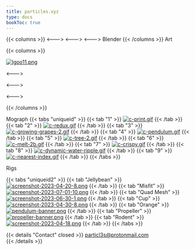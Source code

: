 ```yaml
---
title: particles.xyz
type: docs
bookToc: true
---
```


{{< columns >}}
<--->
<--->
<--->
Blender
{{< /columns >}}
Art

{{< columns >}}

[![lgoo11.png](https://i.postimg.cc/9W4XqJBR/lgoo11.png)](scythe)

<--->

<--->

<--->

{{< /columns >}}

Mograph
{{< tabs "uniqueid" >}}
{{< tab "1" >}}
[![c-print.gif](https://i.postimg.cc/y6Kdrp8c/c-print.gif)](print_3d)
{{< /tab >}}
{{< tab "2" >}}
[![c-redux.gif](https://i.postimg.cc/hDhqG608/c-redux.gif)](redux)
{{< /tab >}}
{{< tab "3" >}}
[![c-growing-grapes-2.gif](https://i.postimg.cc/38wQyp27/c-growing-grapes-2.gif)](growing_grapes)
{{< /tab >}}
{{< tab "4" >}}
[![c-pendulum.gif](https://i.postimg.cc/B3gPtHxL/c-pendulum.gif)](infinite_pendulum)
{{< /tab >}}
{{< tab "5" >}}
[![c-tree-2.gif](https://i.postimg.cc/2mzDg0C9/c-tree-2.gif)](procedural_tree)
{{< /tab >}}
{{< tab "6" >}}
[![c-melt-2b.gif](https://i.postimg.cc/GdQ2s8Xt/c-melt-2b.gif)](melt)
{{< /tab >}}
{{< tab "7" >}}
[![c-crispy.gif](https://i.postimg.cc/ZbcwZFS8/c-crispy.gif)](crispy)
{{< /tab >}}
{{< tab "8" >}}
[![c-dynamic-water-ripple.gif](https://i.postimg.cc/B4QtbnC4/c-dynamic-water-ripple.gif)](dynamic_water_ripple)
{{< /tab >}}
{{< tab "9" >}}
[![c-nearest-index.gif](https://i.postimg.cc/qky9PXyM/c-nearest-index.gif)](nearest_index)
{{< /tab >}}
{{< /tabs >}}



Rigs

{{< tabs "uniqueid2" >}}
{{< tab "Jellybean" >}}
[![screenshot-2023-04-20-8.png](https://i.postimg.cc/Q8HrFdJ8/screenshot-2023-04-20-8.png)](/jellybean_rig/)
{{< /tab >}}
{{< tab "Misfit" >}}
[![screenshot-2023-07-01-10.png](https://i.postimg.cc/ZTnrv8GG/screenshot-2023-07-01-10.png)](/misfit_rig/)
{{< /tab >}}
{{< tab "Quad Mesh" >}}
[![screenshot-2023-06-30-1.png](https://i.postimg.cc/kC1JqkvM/screenshot-2023-06-30-1.png)](/quad_mesh_rig/)
{{< /tab >}}
{{< tab "Cup" >}}
[![screenshot-2023-04-30-8.png](https://i.postimg.cc/4ZHRbjvd/screenshot-2023-04-30-8.png)](/cup_rig/)
{{< /tab >}}
{{< tab "Orange" >}}
[![pendulum-banner.png](https://i.postimg.cc/y8DmPx5t/pendulum-banner.png)](/orange_rig/)
{{< /tab >}}
{{< tab "Propeller" >}}
[![propeller-banner.png](https://i.postimg.cc/rsh4G29q/propeller-banner.png)](/propeller_rig/)
{{< /tab >}}
{{< tab "Rodent" >}}
[![screenshot-2023-04-18.png](https://i.postimg.cc/Mq0873rC/screenshot-2023-04-18.png)](/rodent_rig/)
{{< /tab >}}
{{< /tabs >}}





















{{< details "Contact" closed >}}
particl3s@protonmail.com  
{{< /details >}}

